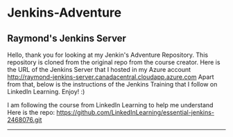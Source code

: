 # Jenkins-Adventure

## Raymond's Jenkins Server
Hello, thank you for looking at my Jenkin's Adventure Repository. This repository is cloned from the original repo from the course creator.
Here is the URL of the Jenkins Server that I hosted in my Azure account http://raymond-jenkins-server.canadacentral.cloudapp.azure.com
Apart from that, below is the instructions of the Jenkins Training that I follow on LinkedIn Learning. Enjoy! :)

I am following the course from LinkedIn Learning to help me understand
Here is the repo: https://github.com/LinkedInLearning/essential-jenkins-2468076.git

----

